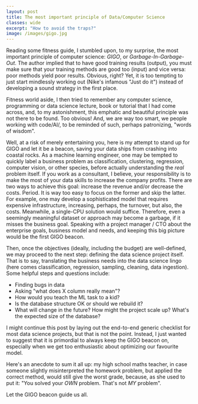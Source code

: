 ```yaml
---
layout: post
title: The most important principle of Data/Computer Science
classes: wide
excerpt: "How to avoid the traps?"
image: /images/gigo.jpg
---
```


Reading some fitness guide, I stumbled upon, to my surprise, the most important principle of computer science: *GIGO*, or *Garbage-In-Garbage-Out*. 
The author implied that to have good training results (output), you must make sure that your training methods are good too (input) and vice versa: 
poor methods yield poor results. Obvious, right? Yet, it is too tempting to just start mindlessly working out (Nike's infamous "Just do it") 
instead of developing a sound strategy in the first place.

Fitness world aside, I then tried to remember any computer science, programming or data science lecture, book or tutorial that I had come across, and, to my astonishment, 
this emphatic and beautiful principle was not there to be found. Too obvious! And, we are way too smart, we people working with code/AI/<another-buzzword>, 
to be reminded of such, perhaps patronizing, "words of wisdom".

Well, at a risk of merely entertaining you, here is my attempt to stand up for GIGO and let it be a beacon, saving your data ships from crashing into coastal rocks.
As a machine learning engineer, one may be tempted to quickly label a business problem as classification, clustering, regression, computer vision, or other species,
before actually understanding the *real* problem itself. If you work as a consultant, I believe, your responsibility is to make the most of your data skills to increase the company profits. 
There are two ways to achieve this goal: increase the revenue and/or decrease the costs. Period. It is way too easy to focus on the former and skip the latter. 
For example, one may develop a sophisticated model that requires expensive infrastructure, increasing, perhaps, the turnover, but also, the costs. Meanwhile, a single-CPU solution would suffice. 
Therefore, even a seemingly meaningful dataset or approach may become a garbage, if it misses the business goal. 
Speaking with a project manager / CTO about the enterprise goals, business model and needs, and keeping this big picture would be the first GIGO beacon.

Then, once the objectives (ideally, including the budget) are well-defined, we may proceed to the next step: defining the data science project itself. That is to say, translating the business needs into the data science lingo (here comes classification, regression, sampling, cleaning, data ingestion). Some helpful steps and questions include:

- Finding bugs in data
- Asking "what does X column really mean"?
- How would you teach the ML task to a kid?
- Is the database structure OK or should we rebuild it?
- What will change in the future? How might the project scale up? What's the expected size of the database?

I might continue this post by laying out the end-to-end generic checklist for most data science projects, but that is not the point. 
Instead, I just wanted to suggest that it is primordial to always keep the GIGO beacon on, especially when we get too enthusiastic 
about optimizing our favourite model.

Here's an anecdote to sum it all up: my high school maths teacher, in case someone slightly misinterpreted the homework problem, but applied the correct method, 
would still give the worst grade, because, as she used to put it: "You solved your *OWN* problem. That's not *MY* problem".

Let the GIGO beacon guide us all.